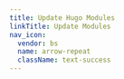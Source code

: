 ```yaml
---
title: Update Hugo Modules
linkTitle: Update Modules
nav_icon:
  vendor: bs
  name: arrow-repeat
  className: text-success
---
```


